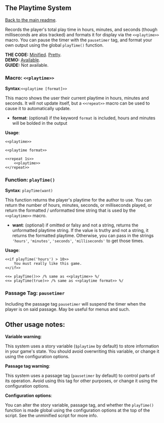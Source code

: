 ## The Playtime System

[Back to the main readme](./README.md).

Records the player's total play time in hours, minutes, and seconds (though milliseconds are alos tracked) and formats it for display via the `<<playtime>>` macro. You can pause the timer with the `pausetimer` tag, and format your own output using the global `playTime()` function.

**THE CODE:** [Minified](https://github.com/ChapelR/custom-macros-for-sugarcube-2/blob/master/scripts/minified/playtime.min.js). [Pretty](https://github.com/ChapelR/custom-macros-for-sugarcube-2/blob/master/scripts/playtime.js).  
**DEMO:** [Available](http://holylandgame.com/custom-macros.html).  
**GUIDE:** Not available.

### Macro: `<<playtime>>`

**Syntax**:`<<playtime [format]>>`

This macro shows the user their current playtime in hours, minutes and seconds.  It will not update itself, but a `<<repeat>>` macro can be used to cause it to automatically update.

 * **format**: (optional) if the keyword `format` is included, hours and minutes will be bolded in the output

**Usage**:
```
<<playtime>>

<<playtime format>>

<<repeat 1s>>
	<<playtime>>
<</repeat>>
```

### Function: `playTime()`

**Syntax**: `playTime(want)`

This function returns the player's playtime for the author to use.  You can return the number of hours, minutes, seconds, or milliseconds played, or return the formatted / unformatted time string that is used by the `<<playtime>>` macro.

* **want**: (optional) if omitted or falsy and not a string, returns the unformatted playtime string.  If the value is truthy and not a string, it returns the formatted playtime.  Otherwise, you can pass in the strings `'hours'`, `'minutes'`, `'seconds'`, `'milliseconds'` to get those times.

**Usage**:
```
<<if playTime('hours') > 10>>
	You must really like this game.
<</if>>

<<= playTime()>> /% same as <<playtime>> %/
<<= playTime(true)>> /% same as <<playtime format>> %/
```

### Passage Tag: `pausetimer`

Including the passage tag `pausetimer` will suspend the timer when the player is on said passage.  May be useful for menus and such.

## Other usage notes:

**Variable warning**:

This system uses a story variable (`$playtime` by default) to store information in your game's state.  You should avoid overwriting this variable, or change it using the configuration options.

**Passage tag warning**:

This system uses a passage tag (`pausetimer` by default) to control parts of its operation.  Avoid using this tag for other purposes, or change it using the configuration options.

**Configuration options**:

You can alter the story variable, passage tag, and whether the `playTime()` function is made global using the configuration options at the top of the script.  See the unminified script for more info.